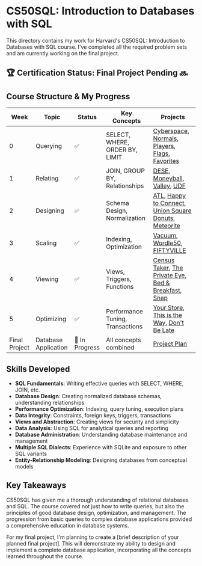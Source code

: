 # CS50SQL: Introduction to Databases with SQL

This directory contains my work for Harvard's CS50SQL: Introduction to Databases with SQL course. I've completed all the required problem sets and am currently working on the final project.

## 🏆 Certification Status: Final Project Pending 🔜

## Course Structure & My Progress

| Week | Topic | Status | Key Concepts | Projects |
|------|-------|--------|-------------|----------|
| 0 | Querying | ✅ | SELECT, WHERE, ORDER BY, LIMIT | [Cyberspace](./Week0_Querying/cyberspace), [Normals](./Week0_Querying/normals), [Players](./Week0_Querying/players), [Flags](./Week0_Querying/flags), [Favorites](./Week0_Querying/favorites) |
| 1 | Relating | ✅ | JOIN, GROUP BY, Relationships | [DESE](./Week1_Relating/dese), [Moneyball](./Week1_Relating/moneyball), [Valley](./Week1_Relating/valley), [UDF](./Week1_Relating/udf) |
| 2 | Designing | ✅ | Schema Design, Normalization | [ATL](./Week2_Designing/atl), [Happy to Connect](./Week2_Designing/happy), [Union Square Donuts](./Week2_Designing/donuts), [Meteorite](./Week2_Designing/meteorite) |
| 3 | Scaling | ✅ | Indexing, Optimization | [Vacuum](./Week3_Scaling/vacuum), [Wordle50](./Week3_Scaling/wordle50), [FIFTYVILLE](./Week3_Scaling/fiftyville) |
| 4 | Viewing | ✅ | Views, Triggers, Functions | [Census Taker](./Week4_Viewing/census), [The Private Eye](./Week4_Viewing/private), [Bed & Breakfast](./Week4_Viewing/bnb), [Snap](./Week4_Viewing/snap) |
| 5 | Optimizing | ✅ | Performance Tuning, Transactions | [Your Store](./Week5_Optimizing/store), [This is the Way](./Week5_Optimizing/the-way), [Don't Be Late](./Week5_Optimizing/dont-be-late) |
| Final Project | Database Application | 🔄 In Progress | All concepts combined | [Project Plan](./Final_Project/README.md) |

## Skills Developed

- **SQL Fundamentals**: Writing effective queries with SELECT, WHERE, JOIN, etc.
- **Database Design**: Creating normalized database schemas, understanding relationships
- **Performance Optimization**: Indexing, query tuning, execution plans
- **Data Integrity**: Constraints, foreign keys, triggers, transactions
- **Views and Abstraction**: Creating views for security and simplicity
- **Data Analysis**: Using SQL for analytical queries and reporting
- **Database Administration**: Understanding database maintenance and management
- **Multiple SQL Dialects**: Experience with SQLite and exposure to other SQL variants
- **Entity-Relationship Modeling**: Designing databases from conceptual models

## Key Takeaways

CS50SQL has given me a thorough understanding of relational databases and SQL. The course covered not just how to write queries, but also the principles of good database design, optimization, and management. The progression from basic queries to complex database applications provided a comprehensive education in database systems.

For my final project, I'm planning to create a [brief description of your planned final project]. This will demonstrate my ability to design and implement a complete database application, incorporating all the concepts learned throughout the course.
